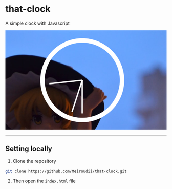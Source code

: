 # that-clock
A simple clock with Javascript

![demo](./demo_site.png "demo")

---
## Setting locally
1. Clone the repository
```bash
git clone https://github.com/Meiroudii/that-clock.git
```
2. Then open the `index.html` file

